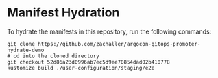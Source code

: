 # Manifest Hydration

To hydrate the manifests in this repository, run the following commands:

```shell
git clone https://github.com/zachaller/argocon-gitops-promoter-hydrate-demo
# cd into the cloned directory
git checkout 52d86a23d0996ab7ec5d9ee70854dad02b410778
kustomize build ./user-configuration/staging/e2e
```

